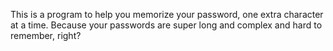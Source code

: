 This is a program to help you memorize your password, one extra character at a
time. Because your passwords are super long and complex and hard to remember,
right?
